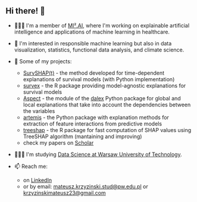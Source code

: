 ## Hi there! 👋

- 👨🏻‍💻 I'm a member of [MI².AI](https://www.mi2.ai), where I'm working on explainable artificial intelligence and applications of machine learning in healthcare.

- 👀 I'm interested in responsible machine learning but also in data visualization, statistics, functional data analysis, and climate science.

- 📂 Some of my projects: 
  - [SurvSHAP(t)](https://github.com/MI2DataLab/survshap) - the method developed for time-dependent explanations of survival models (with Python implementation)
  - [survex](https://github.com/ModelOriented/survex) - the R package providing model-agnostic explanations for survival models 
  - [Aspect](https://github.com/ModelOriented/DALEX/tree/master/python/dalex/dalex/aspect) - the module of the [dalex](https://github.com/ModelOriented/DALEX) Python package for global and local explanations that take into account the dependencies between the variables
  - [artemis](https://github.com/pyartemis/artemis) - the Python package with explanation methods for extraction of feature interactions from predictive models
  - [treeshap](https://github.com/ModelOriented/treeshap) - the R package for fast computation of SHAP values using TreeSHAP algorithm (mantaining and improving)
  - check my papers on [Scholar](https://scholar.google.co.uk/citations?user=i_r7EUgAAAAJ&hl=pl)

- 👨🏻‍🎓 I'm studying [Data Science at Warsaw University of Technology](https://ww4.mini.pw.edu.pl/graduate-studies/data-science-m-sc/). 

- 📫 Reach me: 
  - on [LinkedIn](https://www.linkedin.com/in/krzyzinskim/)
  - or by email: mateusz.krzyzinski.stud@pw.edu.pl or krzyzinskimateusz23@gmail.com

